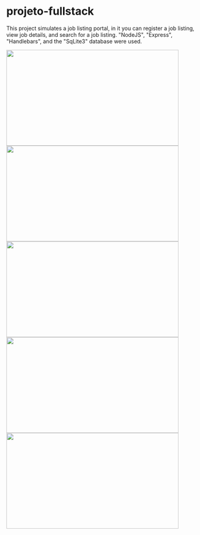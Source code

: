 # projeto-fullstack

This project simulates a job listing portal, in it you can register a job listing, view job details, and search for a job listing.
"NodeJS", "Express", "Handlebars", and the "SqLite3" database were used.

<div id="images">
  <img src="https://github.com/isacribb/projeto-fullstack/blob/main/forREADME/images/index-1.jpg?raw=true" height="250" width="450">
  <img src="https://github.com/isacribb/projeto-fullstack/blob/main/forREADME/images/index-2.jpg?raw=true" height="250" width="450">
  <img src="https://github.com/isacribb/projeto-fullstack/blob/main/forREADME/images/add-1.jpg?raw=true" height="250" width="450">
  <img src="https://github.com/isacribb/projeto-fullstack/blob/main/forREADME/images/add-2.jpg?raw=true" height="250" width="450">
  <img src="https://github.com/isacribb/projeto-fullstack/blob/main/forREADME/images/view.jpg?raw=true" height="250" width="450">
</div>
